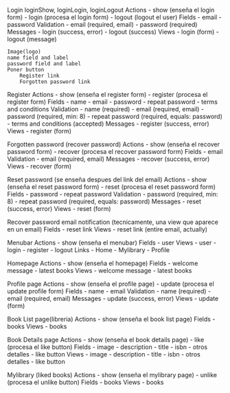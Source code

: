 Login loginShow, loginLogin, loginLogout
    Actions
        - show (enseña el login form)
        - login (procesa el login form)
        - logout (logout el user)
    Fields
        - email
        - password
    Validation
        - email (required, email)
        - password (required)
    Messages
        - login (success, error)
        - logout (success)
    Views
        - login (form)
        - logout (message)

    Image(logo)
    name field and label
    password field and label
    Poner button
        Register link
        Forgotten password link


Register
    Actions
        - show (enseña el register form)
        - register (procesa el register form)
    Fields
        - name
        - email
        - password
        - repeat password
        - terms and conditions
    Validation
        - name (required)
        - email (required, email)
        - password (required, min: 8)
        - repeat password (required, equals: password)
        - terms and conditions (accepted)
    Messages
        - register (success, error)
    Views
        - register (form)


Forgotten password (recover password)
    Actions
        - show (enseña el recover password form)
        - recover (procesa el recover password form)
    Fields
        - email
    Validation
        - email (required, email)
    Messages
        - recover (success, error)
    Views
        - recover (form)


Reset password (se enseña despues del link del email)
    Actions
        - show (enseña el reset password form)
        - reset (procesa el reset password form)
    Fields
        - password
        - repeat password
    Validation
        - password (required, min: 8)
        - repeat password (required, equals: password)
    Messages
        - reset (success, error)
    Views
        - reset (form)


Recover password email notification (tecnicamente, una view que aparece en un email)
    Fields
        - reset link
    Views
        - reset link (entire email, actually)


Menubar
    Actions
        - show (enseña el menubar)
    Fields
        - user
    Views
        - user
        - login
        - register
        - logout
    Links
        - Home
        - Mylibrary
        - Profile


Homepage
    Actions
        - show (enseña el homepage)
    Fields
        - welcome message
        - latest books
    Views
        - welcome message
        - latest books


Profile page
    Actions
        - show (enseña el profile page)
        - update (procesa el update profile form)
    Fields
        - name
        - email
    Validation
        - name (required)
        - email (required, email)
    Messages
        - update (success, error)
    Views
        - update (form)

Book List page(libreria)
    Actions
        - show (enseña el book list page)
    Fields
        - books
    Views
        - books

Book Details page
    Actions
        - show (enseña el book details page)
        - like (procesa el like button)
    Fields
        - image
        - description
        - title
        - isbn
        - otros detalles
        - like button
    Views
        - image
        - description
        - title
        - isbn
        - otros detalles
        - like button



Mylibrary (liked books)
    Actions
        - show (enseña el mylibrary page)
        - unlike (procesa el unlike button)
    Fields
        - books
    Views
        - books

